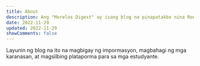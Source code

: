 ```yaml
---
title: About
description: Ang "Morelos Digest" ay isang blog na pinapatakbo nina Ronald Dunan, Thom Regie Desamito, Kenji Pendon, Xynney Pincas, at Owen Lim Torotoro para ibahagi ang kanilang mga kwento at karanasan.
date: 2022-11-29
updated: 2022-11-29
showComments: false
---
```


Layunin ng blog na ito na magbigay ng impormasyon, magbahagi ng mga karanasan, at magsilbing plataporma para sa mga estudyante.
